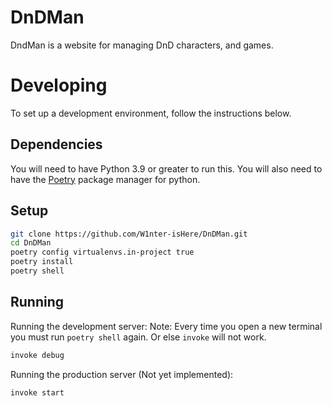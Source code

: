 # DnDMan

DndMan is a website for managing DnD characters, and games.

# Developing

To set up a development environment, follow the instructions below.

## Dependencies

You will need to have Python 3.9 or greater to run this.
You will also need to have the [Poetry](https://python-poetry.org/) package manager for python.

## Setup

```bash
git clone https://github.com/W1nter-isHere/DnDMan.git
cd DnDMan
poetry config virtualenvs.in-project true
poetry install
poetry shell
```

## Running

Running the development server:
Note: Every time you open a new terminal you must run `poetry shell` again. Or else `invoke` will not work.

```bash
invoke debug
```

Running the production server (Not yet implemented):

```bash
invoke start
```
